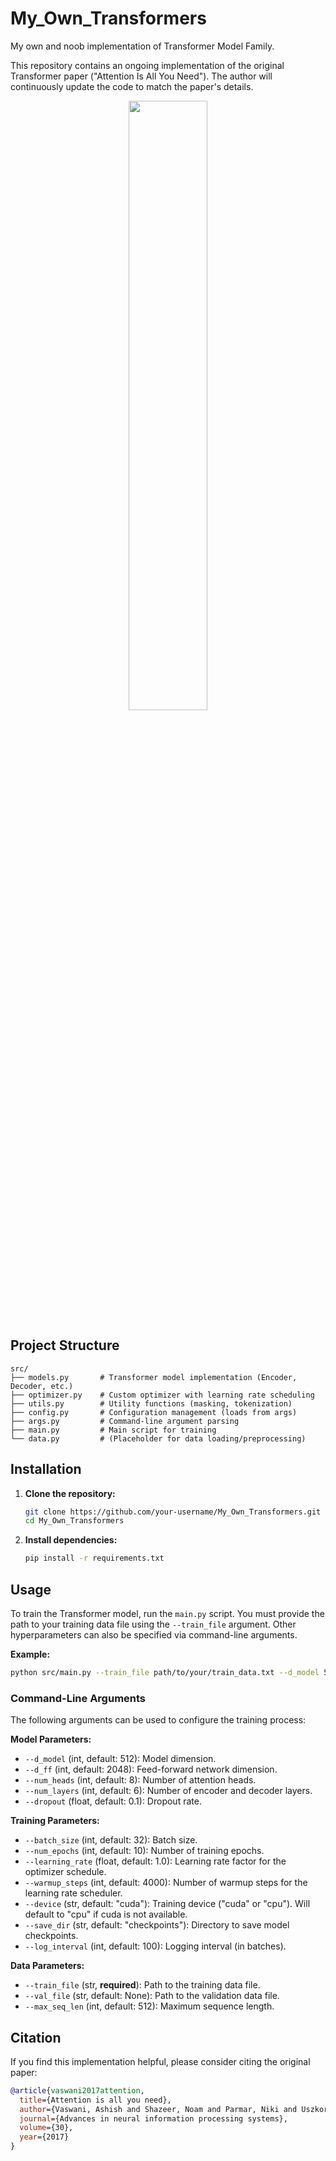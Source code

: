 # My_Own_Transformers

My own and noob implementation of Transformer Model Family.

This repository contains an ongoing implementation of the original Transformer paper ("Attention Is All You Need"). The author will continuously update the code to match the paper's details.

<div align="center">
  <img src="https://github.com/user-attachments/assets/1d549173-450a-484a-af29-47152805800d" width="50%">
</div>

## Project Structure

```
src/
├── models.py       # Transformer model implementation (Encoder, Decoder, etc.)
├── optimizer.py    # Custom optimizer with learning rate scheduling
├── utils.py        # Utility functions (masking, tokenization)
├── config.py       # Configuration management (loads from args)
├── args.py         # Command-line argument parsing
├── main.py         # Main script for training
└── data.py         # (Placeholder for data loading/preprocessing)
```

## Installation

1.  **Clone the repository:**
    ```bash
    git clone https://github.com/your-username/My_Own_Transformers.git
    cd My_Own_Transformers
    ```
2.  **Install dependencies:**
    ```bash
    pip install -r requirements.txt
    ```

## Usage

To train the Transformer model, run the `main.py` script. You must provide the path to your training data file using the `--train_file` argument. Other hyperparameters can also be specified via command-line arguments.

**Example:**

```bash
python src/main.py --train_file path/to/your/train_data.txt --d_model 512 --num_heads 8 --num_layers 6 --batch_size 32 --num_epochs 10 --learning_rate 1.0 --warmup_steps 4000 --save_dir checkpoints
```

### Command-Line Arguments

The following arguments can be used to configure the training process:

**Model Parameters:**

*   `--d_model` (int, default: 512): Model dimension.
*   `--d_ff` (int, default: 2048): Feed-forward network dimension.
*   `--num_heads` (int, default: 8): Number of attention heads.
*   `--num_layers` (int, default: 6): Number of encoder and decoder layers.
*   `--dropout` (float, default: 0.1): Dropout rate.

**Training Parameters:**

*   `--batch_size` (int, default: 32): Batch size.
*   `--num_epochs` (int, default: 10): Number of training epochs.
*   `--learning_rate` (float, default: 1.0): Learning rate factor for the optimizer schedule.
*   `--warmup_steps` (int, default: 4000): Number of warmup steps for the learning rate scheduler.
*   `--device` (str, default: "cuda"): Training device ("cuda" or "cpu"). Will default to "cpu" if cuda is not available.
*   `--save_dir` (str, default: "checkpoints"): Directory to save model checkpoints.
*   `--log_interval` (int, default: 100): Logging interval (in batches).

**Data Parameters:**

*   `--train_file` (str, **required**): Path to the training data file.
*   `--val_file` (str, default: None): Path to the validation data file.
*   `--max_seq_len` (int, default: 512): Maximum sequence length.

## Citation

If you find this implementation helpful, please consider citing the original paper:

```bibtex
@article{vaswani2017attention,
  title={Attention is all you need},
  author={Vaswani, Ashish and Shazeer, Noam and Parmar, Niki and Uszkoreit, Jakob and Jones, Llion and Gomez, Aidan N and Kaiser, {\L}ukasz and Polosukhin, Illia},
  journal={Advances in neural information processing systems},
  volume={30},
  year={2017}
}
```
